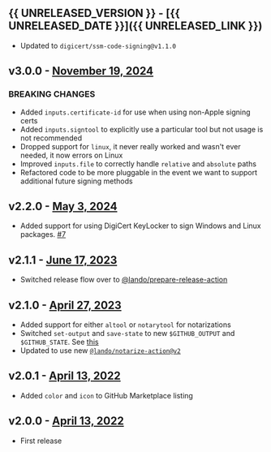 ## {{ UNRELEASED_VERSION }} - [{{ UNRELEASED_DATE }}]({{ UNRELEASED_LINK }})

* Updated to `digicert/ssm-code-signing@v1.1.0`

## v3.0.0 - [November 19, 2024](https://github.com/lando/code-sign-action/releases/tag/v3.0.0)

### **BREAKING CHANGES**

* Added `inputs.certificate-id` for use when using non-Apple signing certs
* Added `inputs.signtool` to explicitly use a particular tool but not usage is not recommended
* Dropped support for `linux`, it never really worked and wasn't ever needed, it now errors on Linux
* Improved `inputs.file` to correctly handle `relative` and `absolute` paths
* Refactored code to be more pluggable in the event we want to support additional future signing methods

## v2.2.0 - [May 3, 2024](https://github.com/lando/code-sign-action/releases/tag/v2.2.0)

* Added support for using DigiCert KeyLocker to sign Windows and Linux packages. [#7](https://github.com/lando/code-sign-action/pull/7)

## v2.1.1 - [June 17, 2023](https://github.com/lando/code-sign-action/releases/tag/v2.1.1)

* Switched release flow over to [@lando/prepare-release-action](https://github.com/lando/prepare-release-action)

## v2.1.0 - [April 27, 2023](https://github.com/lando/code-sign-action/releases/tag/v2.1.0)

* Added support for either `altool` or `notarytool` for notarizations
* Switched `set-output` and `save-state` to new `$GITHUB_OUTPUT` and `$GITHUB_STATE`. See [this](https://github.blog/changelog/2022-10-11-github-actions-deprecating-save-state-and-set-output-commands/)
* Updated to use new [`@lando/notarize-action@v2`](https://github.com/lando/notarize-action)

## v2.0.1 - [April 13, 2022](https://github.com/lando/code-sign-action/releases/tag/v2.0.1)

* Added `color` and `icon` to GitHub Marketplace listing

## v2.0.0 - [April 13, 2022](https://github.com/lando/code-sign-action/releases/tag/v2.0.0)

* First release

